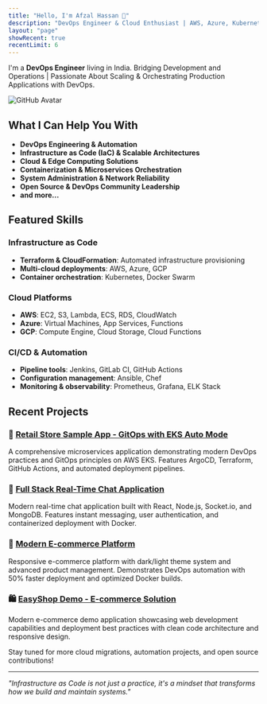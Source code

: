 ```yaml
---
title: "Hello, I'm Afzal Hassan 👋"
description: "DevOps Engineer & Cloud Enthusiast | AWS, Azure, Kubernetes, Terraform"
layout: "page"
showRecent: true
recentLimit: 6
---
```


I'm a **DevOps Engineer** living in India. Bridging Development and Operations | Passionate About Scaling & Orchestrating Production Applications with DevOps.

![GitHub Avatar](https://avatars.githubusercontent.com/u/136967348?v=4)

## What I Can Help You With

- **DevOps Engineering & Automation**
- **Infrastructure as Code (IaC) & Scalable Architectures**
- **Cloud & Edge Computing Solutions**
- **Containerization & Microservices Orchestration**
- **System Administration & Network Reliability**
- **Open Source & DevOps Community Leadership**
- **and more...**

## Featured Skills

### **Infrastructure as Code**
- **Terraform & CloudFormation**: Automated infrastructure provisioning
- **Multi-cloud deployments**: AWS, Azure, GCP
- **Container orchestration**: Kubernetes, Docker Swarm

### **Cloud Platforms**
- **AWS**: EC2, S3, Lambda, ECS, RDS, CloudWatch
- **Azure**: Virtual Machines, App Services, Functions
- **GCP**: Compute Engine, Cloud Storage, Cloud Functions

### **CI/CD & Automation**
- **Pipeline tools**: Jenkins, GitLab CI, GitHub Actions
- **Configuration management**: Ansible, Chef
- **Monitoring & observability**: Prometheus, Grafana, ELK Stack

## Recent Projects

### 🏪 [Retail Store Sample App - GitOps with EKS Auto Mode](/projects/reatilshop-gitops/)
A comprehensive microservices application demonstrating modern DevOps practices and GitOps principles on AWS EKS. Features ArgoCD, Terraform, GitHub Actions, and automated deployment pipelines.

### 💬 [Full Stack Real-Time Chat Application](/projects/chat-app/)
Modern real-time chat application built with React, Node.js, Socket.io, and MongoDB. Features instant messaging, user authentication, and containerized deployment with Docker.

### 🛒 [Modern E-commerce Platform](/projects/online-shop/)
Responsive e-commerce platform with dark/light theme system and advanced product management. Demonstrates DevOps automation with 50% faster deployment and optimized Docker builds.

### 🛍️ [EasyShop Demo - E-commerce Solution](/projects/easyshop/)
Modern e-commerce demo application showcasing web development capabilities and deployment best practices with clean code architecture and responsive design.

Stay tuned for more cloud migrations, automation projects, and open source contributions!

---

*"Infrastructure as Code is not just a practice, it's a mindset that transforms how we build and maintain systems."*